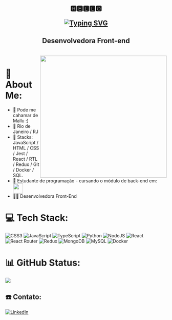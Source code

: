 <div align="center">
<strong><h2>🅷🅴🅻🅻🅾 <br>
  
[![Typing SVG](https://readme-typing-svg.herokuapp.com?font=Fira+Code&weight=500&size=25&duration=4969&pause=1000&color=F8B2C4DF&background=FF56E200&center=true&width=435&lines=Seja+Bem+Vindo(a)!++%F0%9F%92%97)](https://git.io/typing-svg)</h2></strong>
</div>

<h2 align="center">Desenvolvedora Front-end</h2> 

<br>
<img align="right" width="395" height="380" src="https://octodex.github.com/images/hula_loop_octodex03.gif"><p align="left">
 
# 💫 About Me:

- 👸 Pode me cahamar de Mallu :) 
- 📍 Rio de Janeiro / RJ
- 💙 Stacks: JavaScript / HTML / CSS / Jest / React / RTL / Redux / Git / Docker / SQL.
- 🌱 Estudante de programação - cursando o módulo de back-end em: <a href="https://www.betrybe.com/" target="_blank"><img align="center" src="https://user-images.githubusercontent.com/108018406/213615293-7710fe7c-46aa-48e8-a82d-2e0672848e0f.png" height="31" width="31" /></a>
-  👩‍💻 Desenvolvedora Front-End

# 💻 Tech Stack:
![CSS3](https://img.shields.io/badge/css3-%231572B6.svg?style=for-the-badge&logo=css3&logoColor=white) ![JavaScript](https://img.shields.io/badge/javascript-%23323330.svg?style=for-the-badge&logo=javascript&logoColor=%23F7DF1E) ![TypeScript](https://img.shields.io/badge/typescript-%23007ACC.svg?style=for-the-badge&logo=typescript&logoColor=white) ![Python](https://img.shields.io/badge/python-3670A0?style=for-the-badge&logo=python&logoColor=ffdd54) ![NodeJS](https://img.shields.io/badge/node.js-6DA55F?style=for-the-badge&logo=node.js&logoColor=white) ![React](https://img.shields.io/badge/react-%2320232a.svg?style=for-the-badge&logo=react&logoColor=%2361DAFB) ![React Router](https://img.shields.io/badge/React_Router-CA4245?style=for-the-badge&logo=react-router&logoColor=white) ![Redux](https://img.shields.io/badge/redux-%23593d88.svg?style=for-the-badge&logo=redux&logoColor=white) ![MongoDB](https://img.shields.io/badge/MongoDB-%234ea94b.svg?style=for-the-badge&logo=mongodb&logoColor=white) ![MySQL](https://img.shields.io/badge/mysql-%2300f.svg?style=for-the-badge&logo=mysql&logoColor=white) ![Docker](https://img.shields.io/badge/docker-%230db7ed.svg?style=for-the-badge&logo=docker&logoColor=white)
  
# 📊 GitHub Status:
![](https://github-readme-stats.vercel.app/api/top-langs/?username=MalluCortez&theme=radical&hide_border=false&include_all_commits=false&count_private=false&layout=compact)
  
 ## ☎️ Contato:
[![LinkedIn](https://img.shields.io/badge/LinkedIn-%230077B5.svg?logo=linkedin&logoColor=white)](https://linkedin.com/in/maria-luiza-muller-670941222/) 

